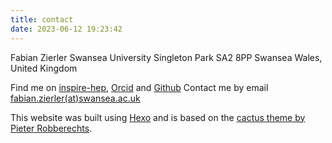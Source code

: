 ```yaml
---
title: contact
date: 2023-06-12 19:23:42
---
```

Fabian Zierler
Swansea University
Singleton Park
SA2 8PP Swansea
Wales, United Kingdom

Find me on [inspire-hep](https://inspirehep.net/authors/1933762), [Orcid](https://orcid.org/0000-0002-8670-4054) and [Github](http://github.com/fzierler)
Contact me by email [fabian.zierler(at)swansea.ac.uk](mailto:fabian.zierler@swansea.ac.uk)

This website was built using [Hexo](https://hexo.io/) and is based on the [cactus theme by Pieter Robberechts](https://github.com/probberechts/hexo-theme-cactus). 